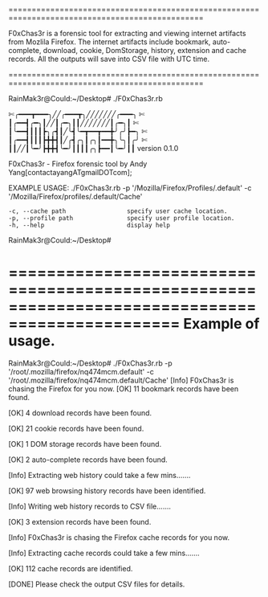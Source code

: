 ================================================================================================

F0xChas3r is a forensic tool for extracting and viewing internet artifacts from Mozlila Firefox. The internet artifacts 
include bookmark, auto-complete, download, cookie, DomStorage, history, extension and cache records. All the outputs will
save into CSV file with UTC time.

================================================================================================

RainMak3r@Could:~/Desktop# ./F0xChas3r.rb 

  ✄╭━━━┳━━━╮╱╱╭━━━┳╮╱╱╱╱╱╱╱╭━━━╮
  ✄┃╭━━┫╭━╮┃╱╱┃╭━╮┃┃╱╱╱╱╱╱╱┃╭━╮┃
  ✄┃╰━━┫┃┃┃┣╮╭┫┃╱╰┫╰━┳━━┳━━╋╯╭╯┣━╮
  ✄┃╭━━┫┃┃┃┣╋╋┫┃╱╭┫╭╮┃╭╮┃━━╋╮╰╮┃╭╯
  ✄┃┃╱╱┃╰━╯┣╋╋┫╰━╯┃┃┃┃╭╮┣━━┃╰━╯┃┃  version 0.1.0
  
F0xChas3r - Firefox forensic tool by Andy Yang[contactayangATgmailDOTcom]; 

EXAMPLE USAGE:
     ./F0xChas3r.rb  -p '/Mozilla/Firefox/Profiles/<random text>.default' -c '/Mozilla/Firefox/profiles/<random text>.default/Cache'
  
    -c, --cache path                 specify user cache location.
    -p, --profile path               specify user profile location.
    -h, --help                       display help
RainMak3r@Could:~/Desktop# 


================================================================================================
Example of usage.
================================================================================================
RainMak3r@Could:~/Desktop# ./F0xChas3r.rb -p '/root/.mozilla/firefox/nq474mcm.default' -c '/root/.mozilla/firefox/nq474mcm.default/Cache'
[Info]  F0xChas3r is chasing the Firefox for you now.
[OK]	  11 bookmark records have been found.

[OK]	  4 download records have been found.

[OK]	  21 cookie records have been found.

[OK]  	1 DOM storage records have been found.

[OK]	  2 auto-complete records have been found.

[Info]	Extracting web history could take a few mins.......

[OK]	  97 web browsing history records have been identified.

[Info]	Writing web history records to CSV file.......

[OK]	  3 extension records have been found.

[Info]  F0xChas3r is chasing the Firefox cache records for you now.

[Info]  Extracting cache records could take a few mins.......

[OK]	  112 cache records are identified.

[DONE]	Please check the output CSV files for details.


